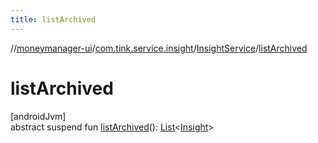 ```yaml
---
title: listArchived
---
```

//[moneymanager-ui](../../../index.html)/[com.tink.service.insight](../index.html)/[InsightService](index.html)/[listArchived](list-archived.html)



# listArchived



[androidJvm]\
abstract suspend fun [listArchived](list-archived.html)(): [List](https://kotlinlang.org/api/latest/jvm/stdlib/kotlin.collections/-list/index.html)&lt;[Insight](../../com.tink.model.insights/-insight/index.html)&gt;




